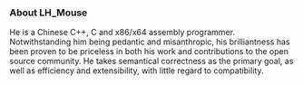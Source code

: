 ### About LH_Mouse
He is a Chinese C++, C and x86/x64 assembly programmer. Notwithstanding him being pedantic and misanthropic, his brilliantness has been proven to be priceless in both his work and contributions to the open source community. He takes semantical correctness as the primary goal, as well as efficiency and extensibility, with little regard to compatibility.
